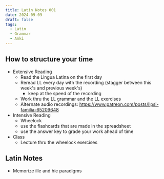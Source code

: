 ```yaml
---
title: Latin Notes 001 
date: 2024-09-09
draft: false
tags:
  - Latin
  - Grammar
  - Anki
---
```


## How to structure your time

- Extensive Reading
    - Read the Lingua Latina on the first day
    - Reread LL every day with the recording (stagger between this week's and previous week's)
        - keep at the speed of the recording
    - Work thru the LL grammar and the LL exercises
    - Alternate audio recordings: https://www.patreon.com/posts/llpsi-familia-65209648
- Intensive Reading
    - Wheelock
    - use the flashcards that are made in the spreadsheet
    - use the answer key to grade your work ahead of time
- Class
    - Lecture thru the wheelock exercises

## Latin Notes

- Memorize ille and hic paradigms
